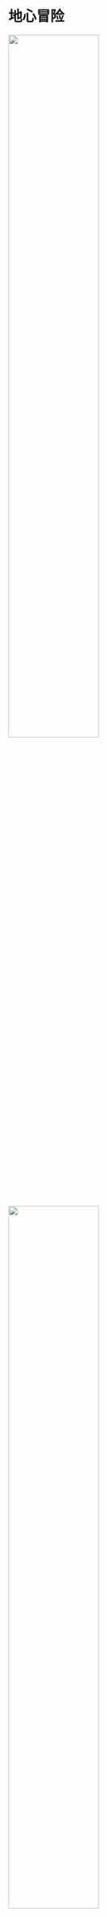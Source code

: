 # 地心冒险
<img src="https://github.com/Fritzgerald1/Undertale_BG/blob/main/%E5%9C%B0%E5%BF%83%E5%A4%BA%E5%AE%9D%E8%A7%84%E5%88%99%E4%B9%A6v2.0/1.jpeg" width="60%">
<img src="https://github.com/Fritzgerald1/Undertale_BG/blob/main/%E5%9C%B0%E5%BF%83%E5%A4%BA%E5%AE%9D%E8%A7%84%E5%88%99%E4%B9%A6v2.0/2.jpeg" width="60%">
<img src="https://github.com/Fritzgerald1/Undertale_BG/blob/main/%E5%9C%B0%E5%BF%83%E5%A4%BA%E5%AE%9D%E8%A7%84%E5%88%99%E4%B9%A6v2.0/3.jpeg" width="60%">
<img src="https://github.com/Fritzgerald1/Undertale_BG/blob/main/%E5%9C%B0%E5%BF%83%E5%A4%BA%E5%AE%9D%E8%A7%84%E5%88%99%E4%B9%A6v2.0/4.jpeg" width="60%">
<img src="https://github.com/Fritzgerald1/Undertale_BG/blob/main/%E5%9C%B0%E5%BF%83%E5%A4%BA%E5%AE%9D%E8%A7%84%E5%88%99%E4%B9%A6v2.0/5.jpeg" width="60%">
<img src="https://github.com/Fritzgerald1/Undertale_BG/blob/main/%E5%9C%B0%E5%BF%83%E5%A4%BA%E5%AE%9D%E8%A7%84%E5%88%99%E4%B9%A6v2.0/6.jpeg" width="60%">
<img src="https://github.com/Fritzgerald1/Undertale_BG/blob/main/%E5%9C%B0%E5%BF%83%E5%A4%BA%E5%AE%9D%E8%A7%84%E5%88%99%E4%B9%A6v2.0/7.jpeg" width="60%">
<img src="https://github.com/Fritzgerald1/Undertale_BG/blob/main/%E5%9C%B0%E5%BF%83%E5%A4%BA%E5%AE%9D%E8%A7%84%E5%88%99%E4%B9%A6v2.0/8.jpeg" width="60%">
